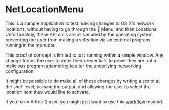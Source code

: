 NetLocationMenu
===============

This is a sample application to test making changes to OS X's network locations, without having to go through the  Menu, and then Locations. Unfortunately, these API calls are all secured by the operating system, preventing the user from making a selection via an external program running in the menubar.

This proof of concept is limited to just running within a simple window. Any change forces the user to enter their credentials to prove they are not a malicious program attempting to alter the underlying networking configuration.

It might be possible to do make all of these changes by writing a script at the shell level, parsing the output, and allowing the user to select the location item they would like to activate.

If you're an Alfred 2 user, you might just want to use this [workflow](http://jamesoff.net/site/2011/06/09/alfred-script-to-change-network-location-in-os-x/) instead.

